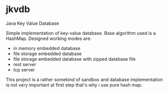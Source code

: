 # jkvdb

Java Key Value Database

Simple implementation of key-value database. Base algorithm used is a HashMap.
Designed working modes are:
- in memory embedded database 
- file storage embedded database
- file storage embedded database with zipped database file
- rest server
- tcp server

This project is a rather somekind of sandbox and database implementation is not very important at first step that's why i use pure hash map. 

